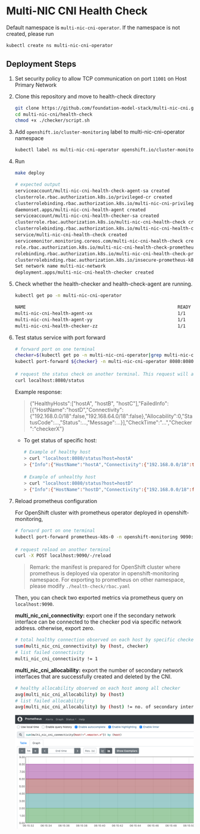# Multi-NIC CNI Health Check

Default namespace is `multi-nic-cni-operator`. If the namespace is not created, please run

```bash
kubectl create ns multi-nic-cni-operator
```


## Deployment Steps
1. Set security policy to allow TCP communication on port `11001` on Host Primary Network 
2. Clone this repository and move to health-check directory
    
    ```bash
    git clone https://github.com/foundation-model-stack/multi-nic-cni.git
    cd multi-nic-cni/health-check
    chmod +x ./checker/script.sh
    ```

3. Add `openshift.io/cluster-monitoring` label to multi-nic-cni-operator namespace

    ```bash
    kubectl label ns multi-nic-cni-operator openshift.io/cluster-monitoring=true
    ```

4. Run 

    ```bash
    make deploy
    ```

    ```bash
    # expected output
    serviceaccount/multi-nic-cni-health-check-agent-sa created
    clusterrole.rbac.authorization.k8s.io/privileged-cr created
    clusterrolebinding.rbac.authorization.k8s.io/multi-nic-cni-privileged-cr-binding created
    daemonset.apps/multi-nic-cni-health-agent created
    serviceaccount/multi-nic-cni-health-checker-sa created
    clusterrole.rbac.authorization.k8s.io/multi-nic-cni-health-check created
    clusterrolebinding.rbac.authorization.k8s.io/multi-nic-cni-health-check-cr-binding created
    service/multi-nic-cni-health-check created
    servicemonitor.monitoring.coreos.com/multi-nic-cni-health-check created
    role.rbac.authorization.k8s.io/multi-nic-cni-health-check-prometheus created
    rolebinding.rbac.authorization.k8s.io/multi-nic-cni-health-check-prometheus created
    clusterrolebinding.rbac.authorization.k8s.io/insecure-prometheus-k8s created
    Set network name multi-nic-network
    deployment.apps/multi-nic-cni-health-checker created
    ```

5. Check whether the health-checker and health-check-agent are running.

    ```bash
    kubectl get po -n multi-nic-cni-operator
    ```

    ```bash
    NAME                                                         READY   STATUS    RESTARTS   AGE
    multi-nic-cni-health-agent-xx                                1/1     Running   0          
    multi-nic-cni-health-agent-yy                                1/1     Running   0          
    multi-nic-cni-health-checker-zz                              1/1     Running   0          
    ```

6. Test status service with port forward

    ```bash
    # forward port on one terminal
    checker=$(kubectl get po -n multi-nic-cni-operator|grep multi-nic-cni-health-checker|awk '{ print $1 }')
    kubectl port-forward ${checker} -n multi-nic-cni-operator 8080:8080

    # request the status check on another terminal. This request will activate the health check signal at the request time.
    curl localhost:8080/status
    ```
    
    Example response:
    > {"HealthyHosts":["hostA", "hostB", "hostC"],"FailedInfo":[{"HostName":"hostD","Connectivity":{"192.168.0.0/18":false,"192.168.64.0/18":false},"Allocability":0,"StatusCode":...,"Status":...,"Message":...}],"CheckTime":"...","Checker":"checkerX"}

    - To get status of specific host:

        ```bash
        # Example of healthy host
        > curl "localhost:8080/status?host=hostA"
        > {"Info":{"HostName":"hostA","Connectivity":{"192.168.0.0/18":true,"192.168.64.0/18":true},"Allocability":2,"StatusCode":200,"Status":"Success","Message":""},"CheckTime":"...","Checker":"checkerX"}

        # Example of unhealthy host
        > curl "localhost:8080/status?host=hostD"
        > {"Info":{"HostName":"hostD","Connectivity":{"192.168.0.0/18":false,"192.168.64.0/18":false},"Allocability":0,"StatusCode":...,"Status":...,"Message":...},"CheckTime":"...","Checker":"checkerX"}
        ```

7. Reload prometheus configuration

    For OpenShift cluster with prometheus operator deployed in openshift-monitoring,

    ```bash
    # forward port on one terminal
    kubectl port-forward prometheus-k8s-0 -n openshift-monitoring 9090:9090

    # request reload on another terminal
    curl -X POST localhost:9090/-/reload
    ```

    > Remark: the manifest is prepared for OpenShift cluster where prometheus is deployed via operator in openshift-monitoring namespace. For exporting to prometheus on other namespace, please modify `./health-check/rbac.yaml`

    Then, you can check two exported metrics via prometheus query on `localhost:9090`.

    **multi_nic_cni_connectivity:** export one if the secondary network interface can be connected to the checker pod via specific network address. otherwise, export zero.
    ```bash
    # total healthy connection observed on each host by specific checker
    sum(multi_nic_cni_connectivity) by (host, checker)
    # list failed connectivity
    multi_nic_cni_connectivity != 1
    ```

    **multi_nic_cni_allocability:** export the number of secondary network interfaces that are successfully created and deleted by the CNI.
    ```bash
    # healthy allocability observed on each host among all checker
    avg(multi_nic_cni_allocability) by (host)
    # list failed allocability
    avg(multi_nic_cni_allocability) by (host) != no. of secondary interfaces
    ```

    ![](./img/health-check-prom.png)

